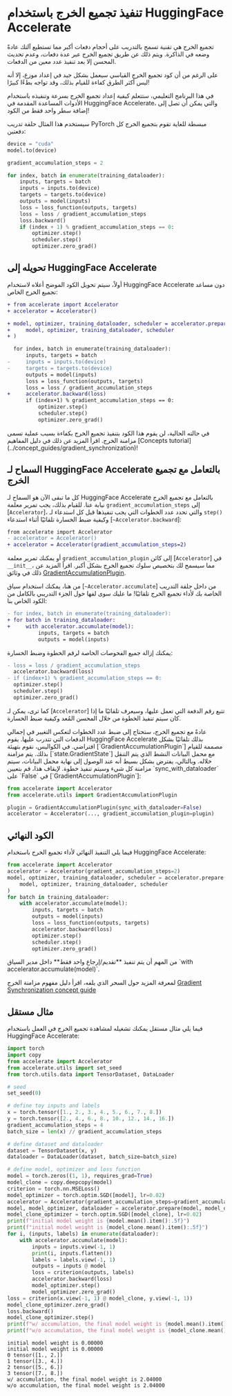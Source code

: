 # تنفيذ تجميع الخرج باستخدام HuggingFace Accelerate

تجميع الخرج هي تقنية تسمح بالتدريب على أحجام دفعات أكبر مما تستطيع آلتك عادةً وضعه في الذاكرة. ويتم ذلك عن طريق تجميع الخرج عبر عدة دفعات، وعدم تحديث المحسن إلا بعد تنفيذ عدد معين من الدفعات.

على الرغم من أن كود تجميع الخرج القياسي سيعمل بشكل جيد في إعداد موزع، إلا أنه ليس أكثر الطرق كفاءة للقيام بذلك، وقد تواجه بطءًا كبيرًا!

في هذا البرنامج التعليمي، ستتعلم كيفية إعداد تجميع الخرج بسرعة وتنفيذه باستخدام الأدوات المساعدة المقدمة في HuggingFace Accelerate، والتي يمكن أن تصل إلى إضافة سطر واحد فقط من الكود!

سيستخدم هذا المثال حلقة تدريب PyTorch مبسطة للغاية تقوم بتجميع الخرج كل دفعتين:

```python
device = "cuda"
model.to(device)

gradient_accumulation_steps = 2

for index, batch in enumerate(training_dataloader):
    inputs, targets = batch
    inputs = inputs.to(device)
    targets = targets.to(device)
    outputs = model(inputs)
    loss = loss_function(outputs, targets)
    loss = loss / gradient_accumulation_steps
    loss.backward()
    if (index + 1) % gradient_accumulation_steps == 0:
        optimizer.step()
        scheduler.step()
        optimizer.zero_grad()
```

## تحويله إلى HuggingFace Accelerate

أولاً، سيتم تحويل الكود الموضح أعلاه لاستخدام HuggingFace Accelerate دون مساعد تجميع الخرج الخاص:

```diff
+ from accelerate import Accelerator
+ accelerator = Accelerator()

+ model, optimizer, training_dataloader, scheduler = accelerator.prepare(
+     model, optimizer, training_dataloader, scheduler
+ )

  for index, batch in enumerate(training_dataloader):
      inputs, targets = batch
-     inputs = inputs.to(device)
-     targets = targets.to(device)
      outputs = model(inputs)
      loss = loss_function(outputs, targets)
      loss = loss / gradient_accumulation_steps
+     accelerator.backward(loss)
      if (index+1) % gradient_accumulation_steps == 0:
          optimizer.step()
          scheduler.step()
          optimizer.zero_grad()
```

<Tip warning={true}>
في حالته الحالية، لن يقوم هذا الكود بتنفيذ تجميع الخرج بكفاءة بسبب عملية تسمى مزامنة الخرج. اقرأ المزيد عن ذلك في دليل المفاهيم [Concepts tutorial](../concept_guides/gradient_synchronization)!
</Tip>

## السماح لـ HuggingFace Accelerate بالتعامل مع تجميع الخرج

كل ما تبقى الآن هو السماح لـ HuggingFace Accelerate بالتعامل مع تجميع الخرج نيابة عنا. للقيام بذلك، يجب تمرير معلمة `gradient_accumulation_steps` إلى [`Accelerator`]، والتي تحدد عدد الخطوات التي يجب تنفيذها قبل كل استدعاء لـ `step()` وكيفية ضبط الخسارة تلقائيًا أثناء استدعاء [`~Accelerator.backward`]:

```diff
from accelerate import Accelerator
- accelerator = Accelerator()
+ accelerator = Accelerator(gradient_accumulation_steps=2)
```

أو يمكنك تمرير معلمة `gradient_accumulation_plugin` إلى كائن [`Accelerator`] في `__init__`، مما سيسمح لك بتخصيص سلوك تجميع الخرج بشكل أكبر. اقرأ المزيد عن ذلك في وثائق [GradientAccumulationPlugin](../package_reference/accelerator#accelerate.utils.GradientAccumulationPlugin).

من هنا، يمكنك استخدام سياق [`~Accelerator.accumulate`] من داخل حلقة التدريب الخاصة بك لأداء تجميع الخرج تلقائيًا! ما عليك سوى لفها حول الجزء التدريبي بالكامل من الكود الخاص بنا:

```diff
- for index, batch in enumerate(training_dataloader):
+ for batch in training_dataloader:
+     with accelerator.accumulate(model):
          inputs, targets = batch
          outputs = model(inputs)
```

يمكنك إزالة جميع الفحوصات الخاصة لرقم الخطوة وضبط الخسارة:

```diff
- loss = loss / gradient_accumulation_steps
  accelerator.backward(loss)
- if (index+1) % gradient_accumulation_steps == 0:
  optimizer.step()
  scheduler.step()
  optimizer.zero_grad()
```

كما ترى، يمكن لـ [`Accelerator`] تتبع رقم الدفعة التي تعمل عليها، وسيعرف تلقائيًا ما إذا كان سيتم تنفيذ الخطوة من خلال المحسن المُعد وكيفية ضبط الخسارة.

<Tip>
عادةً مع تجميع الخرج، ستحتاج إلى ضبط عدد الخطوات لتعكس التغيير في إجمالي الدفعات التي تتدرب عليها. يقوم HuggingFace Accelerate بذلك تلقائيًا بشكل افتراضي. في الكواليس، نقوم بتهيئة [`GradientAccumulationPlugin`] مصممة للقيام بذلك.
</Tip>

<Tip warning={true}>
يتم مزامنة [`state.GradientState`] مع محمل البيانات النشط الذي يتم التنقل خلاله. وبالتالي، يفترض بشكل بسيط أنه عند الوصول إلى نهاية محمل البيانات، سيتم مزامنة كل شيء وسيتم تنفيذ خطوة. لإيقاف هذا، قم بتعيين `sync_with_dataloader` على `False` في [`GradientAccumulationPlugin`]:

```py
from accelerate import Accelerator
from accelerate.utils import GradientAccumulationPlugin

plugin = GradientAccumulationPlugin(sync_with_dataloader=False)
accelerator = Accelerator(..., gradient_accumulation_plugin=plugin)
```
</Tip>

## الكود النهائي

فيما يلي التنفيذ النهائي لأداء تجميع الخرج باستخدام HuggingFace Accelerate:

```python
from accelerate import Accelerator
accelerator = Accelerator(gradient_accumulation_steps=2)
model, optimizer, training_dataloader, scheduler = accelerator.prepare(
    model, optimizer, training_dataloader, scheduler
)
for batch in training_dataloader:
    with accelerator.accumulate(model):
        inputs, targets = batch
        outputs = model(inputs)
        loss = loss_function(outputs, targets)
        accelerator.backward(loss)
        optimizer.step()
        scheduler.step()
        optimizer.zero_grad()
```

<Tip warning={true}>
من المهم أن يتم تنفيذ **تقديم/إرجاع واحد فقط** داخل مدير السياق `with accelerator.accumulate(model)`.
</Tip>

لمعرفة المزيد حول السحر الذي يلفه، اقرأ دليل مفهوم مزامنة الخرج [Gradient Synchronization concept guide](../concept_guides/gradient_synchronization)

## مثال مستقل

فيما يلي مثال مستقل يمكنك تشغيله لمشاهدة تجميع الخرج في العمل باستخدام HuggingFace Accelerate:

```python
import torch
import copy
from accelerate import Accelerator
from accelerate.utils import set_seed
from torch.utils.data import TensorDataset, DataLoader

# seed
set_seed(0)

# define toy inputs and labels
x = torch.tensor([1., 2., 3., 4., 5., 6., 7., 8.])
y = torch.tensor([2., 4., 6., 8., 10., 12., 14., 16.])
gradient_accumulation_steps = 4
batch_size = len(x) // gradient_accumulation_steps

# define dataset and dataloader
dataset = TensorDataset(x, y)
dataloader = DataLoader(dataset, batch_size=batch_size)

# define model, optimizer and loss function
model = torch.zeros((1, 1), requires_grad=True)
model_clone = copy.deepcopy(model)
criterion = torch.nn.MSELoss()
model_optimizer = torch.optim.SGD([model], lr=0.02)
accelerator = Accelerator(gradient_accumulation_steps=gradient_accumulation_steps)
model, model_optimizer, dataloader = accelerator.prepare(model, model_optimizer, dataloader)
model_clone_optimizer = torch.optim.SGD([model_clone], lr=0.02)
print(f"initial model weight is {model.mean().item():.5f}")
print(f"initial model weight is {model_clone.mean().item():.5f}")
for i, (inputs, labels) in enumerate(dataloader):
    with accelerator.accumulate(model):
        inputs = inputs.view(-1, 1)
        print(i, inputs.flatten())
        labels = labels.view(-1, 1)
        outputs = inputs @ model
        loss = criterion(outputs, labels)
        accelerator.backward(loss)
        model_optimizer.step()
        model_optimizer.zero_grad()
loss = criterion(x.view(-1, 1) @ model_clone, y.view(-1, 1))
model_clone_optimizer.zero_grad()
loss.backward()
model_clone_optimizer.step()
print(f"w/ accumulation, the final model weight is {model.mean().item():.5f}")
print(f"w/o accumulation, the final model weight is {model_clone.mean().item():.5f}")
```

```
initial model weight is 0.00000
initial model weight is 0.00000
0 tensor([1., 2.])
1 tensor([3., 4.])
2 tensor([5., 6.])
3 tensor([7., 8.])
w/ accumulation, the final model weight is 2.04000
w/o accumulation, the final model weight is 2.04000
```
